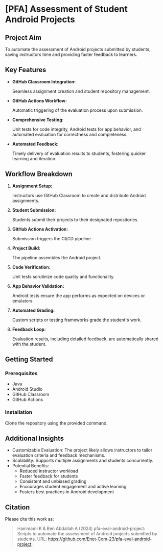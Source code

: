 # [PFA] Assessment of Student Android Projects

## Project Aim

To automate the assessment of Android projects submitted by students, saving instructors time and providing faster feedback to learners.

## Key Features

- **GitHub Classroom Integration:**

   Seamless assignment creation and student repository management.

- **GitHub Actions Workflow:**

   Automatic triggering of the evaluation process upon submission.

- **Comprehensive Testing:**

   Unit tests for code integrity, Android tests for app behavior, and automated evaluation for correctness and completeness.

- **Automated Feedback:**

   Timely delivery of evaluation results to students, fostering quicker learning and iteration.

## Workflow Breakdown

1. **Assignment Setup:**

   Instructors use GitHub Classroom to create and distribute Android assignments.

2. **Student Submission:**

   Students submit their projects to their designated repositories.

3. **GitHub Actions Activation:**

   Submission triggers the CI/CD pipeline.

4. **Project Build:**

   The pipeline assembles the Android project.

5. **Code Verification:**

   Unit tests scrutinize code quality and functionality.

6. **App Behavior Validation:**

   Android tests ensure the app performs as expected on devices or emulators.

7. **Automated Grading:**

   Custom scripts or testing frameworks grade the student's work.

8. **Feedback Loop:**

   Evaluation results, including detailed feedback, are automatically shared with the student.

## Getting Started

### Prerequisites

- Java
- Android Studio
- GitHub Classroom
- GitHub Actions

### Installation

Clone the repository using the provided command.

## Additional Insights

- Customizable Evaluation: The project likely allows instructors to tailor evaluation criteria and feedback mechanisms.
- Scalability: Supports multiple assignments and students concurrently.
- Potential Benefits:
  - Reduced instructor workload
  - Faster feedback for students
  - Consistent and unbiased grading
  - Encourages student engagement and active learning
  - Fosters best practices in Android development

## Citation

Please cite this work as:

> Hammami K & Ben Abdallah A (2024) pfa-eval-android-project: Scripts
> to automate the assessment of Android projects submitted by students.
> URL: <https://github.com/Enet-Com-23/pfa-eval-android-project>.
